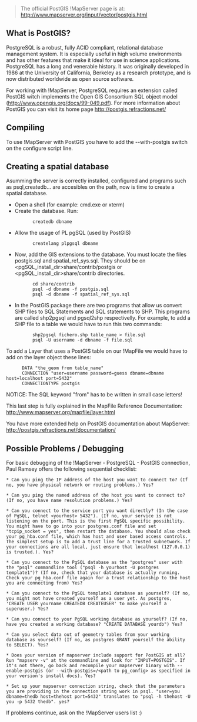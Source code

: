 >                                                                                                                                                                                                                                                                                                                                                                                                                                                                                                                                                                                  
> The official PostGIS !MapServer page is at: http://www.mapserver.org/input/vector/postgis.html                                                                                                                                                                                                                                                                                                                                                                                                                                                                                         
>                                                                                                                                                                                                                                                                                                                                                                                                                                                                                                                                                                                   
                                                                                                                                                                                                                                                                                                                                                                                                                                                                                                                                                                                       
## What is PostGIS?                                                                                                                                                                                                                                                                                                                                                                                                                                                                                                                                                               
                                                                                                                                                                                                                                                                                                                                                                                                                                                                                                                                                                                       
PostgreSQL is a robust, fully ACID compliant, relational database management system. It is especially useful in high volume environments and has other features that make it ideal for use in science applications. PostgreSQL has a long and venerable history. It was originally developed in 1986 at the University of California, Berkeley as a research prototype, and is now distributed worldwide as open source software.                                                                                                                                                      
                                                                                                                                                                                                                                                                                                                                                                                                                                                                                                                                                                                       
For working with !MapServer, PostgreSQL requires an extension called PostGIS witch implements the Open GIS Consortium SQL object model (http://www.opengis.org/docs/99-049.pdf). For more information about PostGIS you can visit its home page http://postgis.refractions.net/                                                                                                                                                                                                                                                                                                        
                                                                                                                                                                                                                                                                                                                                                                                                                                                                                                                                                                                       
## Compiling                                                                                                                                                                                                                                                                                                                                                                                                                                                                                                                                                                        
                                                                                                                                                                                                                                                                                                                                                                                                                                                                                                                                                                                       
To use !MapServer with PostGIS you have to add the --with-postgis switch on the configure script line.                                                                                                                                                                                                                                                                                                                                                                                                                                                                                 
                                                                                                                                                                                                                                                                                                                                                                                                                                                                                                                                                                                       
## Creating a spatial database                                                                                                                                                                                                                                                                                                                                                                                                                                                                                                                                                       
                                                                                                                                                                                                                                                                                                                                                                                                                                                                                                                                                                                       
Asumming the server is correctly installed, configured and programs such as psql,createdb... are accesibles on the path, now is time to create a spatial database.                                                                                                                                                                                                                                                                                                                                                                                                                     
                                                                                                                                                                                                                                                                                                                                                                                                                                                                                                                                                                                       
* Open a shell (for example: cmd.exe or xterm)                                                                                                                                                                                                                                                                                                                                                                                                                                                                                                                                     
* Create the database. Run:                                                                                                                                                                                                                                                                                                                                                                                                                                                                                                                                                        

```                                                                                                                                                                                                                                                                                                                                                                                                                                                                                                                                                                                    
          createdb dbname                                                                                                                                                                                                                                                                                                                                                                                                                                                                                                                                                              
```                                                                                                                                                                                                                                                                                                                                                                                                                                                                                                                                                                                    
* Allow the usage of PL pgSQL (used by PostGIS)                                                                                                                                                                                                                                                                                                                                                                                                                                                                                                                                    

```                                                                                                                                                                                                                                                                                                                                                                                                                                                                                                                                                                                    
          createlang plpgsql dbname                                                                                                                                                                                                                                                                                                                                                                                                                                                                                                                                                         
```                                                                                                                                                                                                                                                                                                                                                                                                                                                                                                                                                                                    
* Now, add the GIS extensions to the database. You must locate the files postgis.sql and spatial_ref_sys.sql. They should be on <pgSQL_install_dir>share/contrib/postgis or <pgSQL_install_dir>share/contrib directories.                                                                                                                                                                                                                                                                                                                                                          

```                                                                                                                                                                                                                                                                                                                                                                                                                                                                                                                                                                                    
          cd share/contrib                                                                                                                                                                                                                                                                                                                                                                                                                                                                                                                                                             
          psql -d dbname -f postgis.sql                                                                                                                                                                                                                                                                                                                                                                                                                                                                                                                                                
          psql -d dbname -f spatial_ref_sys.sql                                                                                                                                                                                                                                                                                                                                                                                                                                                                                                                                        
```                                                                                                                                                                                                                                                                                                                                                                                                                                                                                                                                                                                    
* In the PostGIS package there are two programs that allow us convert SHP files to SQL Statements and SQL statements to SHP. This programs are called shp2pgsql and pgsql2shp respectivelly. For example, to add a SHP file to a table we would have to run this two commands:                                                                                                                                                                                                                                                                                                     

```                                                                                                                                                                                                                                                                                                                                                                                                                                                                                                                                                                                    
          shp2pgsql fichero.shp table_name > file.sql                                                                                                                                                                                                                                                                                                                                                                                                                                                                                                                                  
          psql -U username -d dbname -f file.sql                                                                                                                                                                                                                                                                                                                                                                                                                                                                                                                                       
```                                                                                                                                                                                                                                                                                                                                                                                                                                                                                                                                                                                    
To add a Layer that uses a PostGIS table on our !MapFile we would have to add on the layer object these lines:                                                                                                                                                                                                                                                                                                                                                                                                                                                                         

```                                                                                                                                                                                                                                                                                                                                                                                                                                                                                                                                                                                    
      DATA "the_geom from table_name"                                                                                                                                                                                                                                                                                                                                                                                                                                                                                                                                                  
      CONNECTION "user=username password=guess dbname=dbname host=localhost port=5432"                                                                                                                                                                                                                                                                                                                                                                                                                                                                                                 
      CONNECTIONTYPE postgis                                                                                                                                                                                                                                                                                                                                                                                                                                                                                                                                                           
```                                                                                                                                                                                                                                                                                                                                                                                                                                                                                                                                                                                    
NOTICE: The SQL keyword "from" has to be written in small case letters!                                                                                                                                                                                                                                                                                                                                                                                                                                                                                                                
                                                                                                                                                                                                                                                                                                                                                                                                                                                                                                                                                                                       
This last step is fully explained in the MapFile Reference Documentation: http://www.mapserver.org/mapfile/layer.html                                                                                                                                                                                                                                                                                                                                                                                                                                                                
                                                                                                                                                                                                                                                                                                                                                                                                                                                                                                                                                                                       
You have more extended help on PostGIS documentation about MapServer: http://postgis.refractions.net/documentation/                                                                                                                                                                                                                                                                                                                                                                                                                                                                   
                                                                                                                                                                                                                                                                                                                                                                                                                                                                                                                                                                                       
## Possible Problems / Debugging                                                                                                                                                                                                                                                                                                                                                                                                                                                                                                                                                    
                                                                                                                                                                                                                                                                                                                                                                                                                                                                                                                                                                                       
For basic debugging of the !MapServer - PostgreSQL - PostGIS connection, Paul Ramsey offers the following sequential checklist:                                                                                                                                                                                                                                                                                                                                                                                                                                                        
                                                                                                                                                                                                                                                                                                                                                                                                                                                                                                                                                                                       
    * Can you ping the IP address of the host you want to connect to? (If no, you have physical network or routing problems.) Yes?                                                                                                                                                                                                                                                                                                                                                                                                                                                     
                                                                                                                                                                                                                                                                                                                                                                                                                                                                                                                                                                                       
    * Can you ping the named address of the host you want to connect to? (If no, you have name resolution problems.) Yes?                                                                                                                                                                                                                                                                                                                                                                                                                                                              
                                                                                                                                                                                                                                                                                                                                                                                                                                                                                                                                                                                       
    * Can you connect to the service port you want directly? (In the case of PgSQL, telnet <yourhost> 5432"). (If no, your service is not listening on the port. This is the first PgSQL specific possibility. You might have to go into your postgres.conf file and set "tcpip_socket = yes", then restart the database. You should also check your pg_hba.conf file, which has host and user based access controls. The simplest setup is to add a trust line for a trusted subnetwork. If your connections are all local, just ensure that localhost (127.0.0.1) is trusted.). Yes? 
                                                                                                                                                                                                                                                                                                                                                                                                                                                                                                                                                                                       
    * Can you connect to the PgSQL database as the "postgres" user with the "psql" commandline tool ("psql -h yourhost -U postgres template1")? (If no, check that your database is actually running. Check your pg_hba.conf file again for a trust relationship to the host you are connecting from) Yes?                                                                                                                                                                                                                                                                             
                                                                                                                                                                                                                                                                                                                                                                                                                                                                                                                                                                                       
    * Can you connect to the PgSQL template1 database as yourself? (If no, you might not have created yourself as a user yet. As postgres, 'CREATE USER yourname CREATEDB CREATEUSER' to make yourself a superuser.) Yes?                                                                                                                                                                                                                                                                                                                                                              
                                                                                                                                                                                                                                                                                                                                                                                                                                                                                                                                                                                       
    * Can you connect to your PgSQL working database as yourself? (If no, have you created a working database? "CREATE DATABASE yourdb") Yes?                                                                                                                                                                                                                                                                                                                                                                                                                                          
                                                                                                                                                                                                                                                                                                                                                                                                                                                                                                                                                                                       
    * Can you select data out of geometry tables from your working database as yourself? (If no, as postgres GRANT yourself the ability to SELECT). Yes?                                                                                                                                                                                                                                                                                                                                                                                                                               
                                                                                                                                                                                                                                                                                                                                                                                                                                                                                                                                                                                       
    * Does your version of mapserver include support for PostGIS at all? Run "mapserv -v" at the commandline and look for "INPUT=POSTGIS". If it's not there, go back and recompile your mapserver binary with --enable-postgis (or --with-postgis=/<path to pg_config> as specified in your version's install docs). Yes?                                                                                                                                                                                                                                                             
                                                                                                                                                                                                                                                                                                                                                                                                                                                                                                                                                                                       
    * Set up your mapserver connection string, check that the parameters you are providing in the connection string work in psql. "user=you dbname=thedb host=thehost port=5432" translates to "psql -h thehost -U you -p 5432 thedb". yes?                                                                                                                                                                                                                                                                                                                                            
                                                                                                                                                                                                                                                                                                                                                                                                                                                                                                                                                                                       
If problems continue, ask on the !MapServer users list :)
